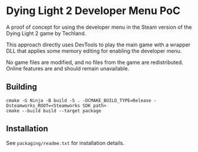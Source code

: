 # Dying Light 2 Developer Menu PoC

A proof of concept for using the developer menu in the Steam version of the Dying Light 2 game by Techland.

This approach directly uses DevTools to play the main game with a wrapper DLL that applies some memory editing for enabling the developer menu.

No game files are modified, and no files from the game are redistributed. Online features are and should remain unavailable.

## Building

```
cmake -G Ninja -B build -S . -DCMAKE_BUILD_TYPE=Release -Dsteamworks_ROOT=<Steamworks SDK path>
cmake --build build --target package
```

## Installation

See `packaging/readme.txt` for installation details.
